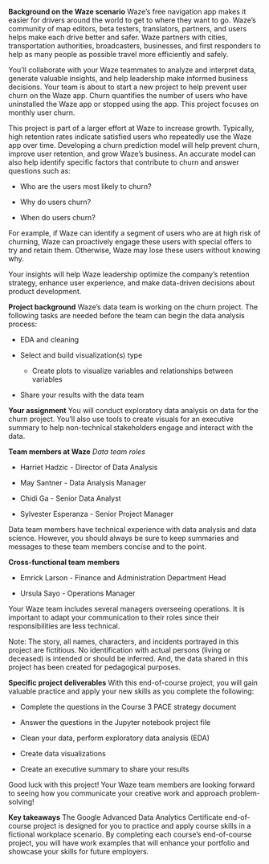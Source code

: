**Background on the Waze scenario**
Waze’s free navigation app makes it easier for drivers around the world to get to where they want to go. Waze’s community of map editors, beta testers, translators, partners, and users helps make each drive better and safer. Waze partners with cities, transportation authorities, broadcasters, businesses, and first responders to help as many people as possible travel more efficiently and safely.

You’ll collaborate with your Waze teammates to analyze and interpret data, generate valuable insights, and help leadership make informed business decisions. Your team is about to start a new project to help prevent user churn on the Waze app. Churn quantifies the number of users who have uninstalled the Waze app or stopped using the app. This project focuses on monthly user churn.

This project is part of a larger effort at Waze to increase growth. Typically, high retention rates indicate satisfied users who repeatedly use the Waze app over time. Developing a churn prediction model will help prevent churn, improve user retention, and grow Waze’s business. An accurate model can also help identify specific factors that contribute to churn and answer questions such as:

* Who are the users most likely to churn?

* Why do users churn?

* When do users churn?

For example, if Waze can identify a segment of users who are at high risk of churning, Waze can proactively engage these users with special offers to try and retain them. Otherwise, Waze may lose these users without knowing why.

Your insights will help Waze leadership optimize the company’s retention strategy, enhance user experience, and make data-driven decisions about product development.

**Project background**
Waze’s data team is working on the churn project. The following tasks are needed before the team can begin the data analysis process:

* EDA and cleaning

* Select and build visualization(s) type

    - Create plots to visualize variables and relationships between variables

* Share your results with the data team

**Your assignment**
You will conduct exploratory data analysis on data for the churn project. You’ll also use tools to create visuals for an executive summary to help non-technical stakeholders engage and interact with the data.

**Team members at Waze**
*Data team roles*
* Harriet Hadzic - Director of Data Analysis

* May Santner - Data Analysis Manager

* Chidi Ga - Senior Data Analyst

* Sylvester Esperanza - Senior Project Manager

Data team members have technical experience with data analysis and data science. However, you should always be sure to keep summaries and messages to these team members concise and to the point.

**Cross-functional team members**
* Emrick Larson - Finance and Administration Department Head

* Ursula Sayo - Operations Manager

Your Waze team includes several managers overseeing operations. It is important to adapt your communication to their roles since their responsibilities are less technical.

Note: The story, all names, characters, and incidents portrayed in this project are fictitious. No identification with actual persons (living or deceased) is intended or should be inferred. And, the data shared in this project has been created for pedagogical purposes.

**Specific project deliverables**
With this end-of-course project, you will gain valuable practice and apply your new skills as you complete the following:

* Complete the questions in the Course 3 PACE strategy document

* Answer the questions in the Jupyter notebook project file

* Clean your data, perform exploratory data analysis (EDA)

* Create data visualizations

* Create an executive summary to share your results

Good luck with this project! Your Waze team members are looking forward to seeing how you communicate your creative work and approach problem-solving!

**Key takeaways**
The Google Advanced Data Analytics Certificate end-of-course project is designed for you to practice and apply course skills in a fictional workplace scenario. By completing each course’s end-of-course project, you will have work examples that will enhance your portfolio and showcase your skills for future employers.